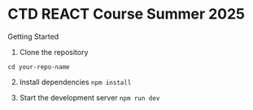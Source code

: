 # CTD REACT Course Summer 2025
Getting Started 

1. Clone the repository
```git clone https://github.com/YOUR_USERNAME/your-repo-name.git
cd your-repo-name
```

2. Install dependencies
`npm install`

3. Start the development server
`npm run dev`
